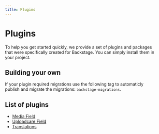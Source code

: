 ```yaml
---
title: Plugins
---
```


# Plugins

To help you get started quickly, we provide a set of plugins and packages that were specifically created for Backstage. You can simply install them in your project.

## Building your own

If your plugin required migrations use the following tag to automaticly publish and migrate the migrations:
`backstage-migrations`.

## List of plugins

-   [Media Field](https://github.com/backstagephp/media-field)
-   [Uploadcare Field](https://github.com/backstagephp/uploadcare-field)
-   [Translations](/09-plugins/plugins/translations/01-introduction.html)
